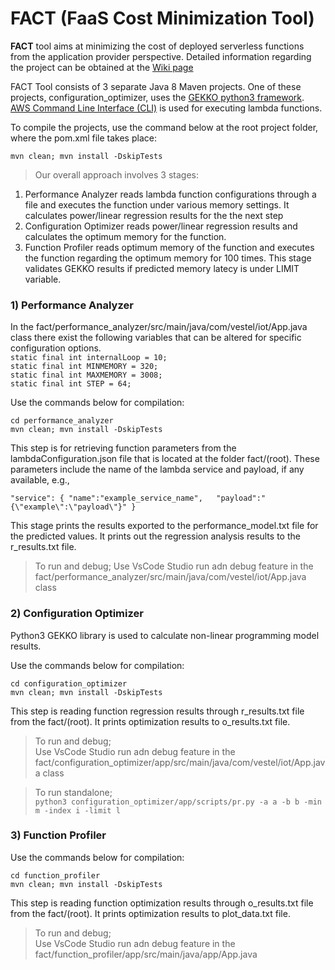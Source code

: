 # FACT (FaaS Cost Minimization Tool)

**FACT** tool aims at minimizing the cost of deployed serverless functions from the application provider perspective. Detailed information regarding the project can be obtained at the [Wiki page](https://github.com/ozgursedef/fact/wiki)

FACT Tool consists of 3 separate Java 8 Maven projects. One of these projects, configuration_optimizer, uses the [GEKKO python3 framework](https://gekko.readthedocs.io/en/latest/). [AWS Command Line Interface (CLI)](https://aws.amazon.com/cli/) is used for executing lambda functions.

To compile the projects, use the command below at the root project folder, where the pom.xml file takes place:

`mvn clean; mvn install -DskipTests`

> Our overall approach involves 3 stages: 
1. Performance Analyzer
reads lambda function configurations through a file and executes the function under various memory settings. It calculates power/linear regression results for the the next step
3. Configuration Optimizer
reads power/linear regression results and calculates the optimum memory for the function.
5. Function Profiler 
reads optimum memory of the function and executes the function regarding the optimum memory for 100 times. This stage validates GEKKO results if predicted memory latecy is under LIMIT variable.

### 1) Performance Analyzer
In the fact/performance_analyzer/src/main/java/com/vestel/iot/App.java class there exist the following variables that can be altered for specific configuration options.  
`static final int internalLoop = 10;`  
`static final int MINMEMORY = 320;`  
`static final int MAXMEMORY = 3008;`  
`static final int STEP = 64;`  

Use the commands below for compilation:

`cd performance_analyzer`  
`mvn clean; mvn install -DskipTests`

This step is for retrieving function parameters from the lambdaConfiguration.json file that is located at the folder fact/(root). These parameters include the name of the lambda service and payload, if any available, e.g.,

`"service": {
  "name":"example_service_name",  
  "payload":"{\"example\":\"payload\"}"
}`

This stage prints the results exported to the performance_model.txt file for the predicted values. It prints out the  regression analysis results to the r_results.txt file.

> To run and debug;
Use VsCode Studio run adn debug feature in the fact/performance_analyzer/src/main/java/com/vestel/iot/App.java class

### 2) Configuration Optimizer

Python3 GEKKO library is used to calculate non-linear programming model results.

Use the commands below for compilation:

`cd configuration_optimizer`  
`mvn clean; mvn install -DskipTests`

This step is reading function regression results through r_results.txt file from the fact/(root). It prints optimization results to o_results.txt file.

> To run and debug;  
Use VsCode Studio run adn debug feature in the fact/configuration_optimizer/app/src/main/java/com/vestel/iot/App.java class

> To run standalone;  
`python3 configuration_optimizer/app/scripts/pr.py -a a -b b -min m -index i -limit l`

### 3) Function Profiler

Use the commands below for compilation:

`cd function_profiler`  
`mvn clean; mvn install -DskipTests`

This step is reading function optimization results through o_results.txt file from the fact/(root). It prints optimization results to plot_data.txt file.

> To run and debug;  
Use VsCode Studio run adn debug feature in the fact/function_profiler/app/src/main/java/app/App.java


